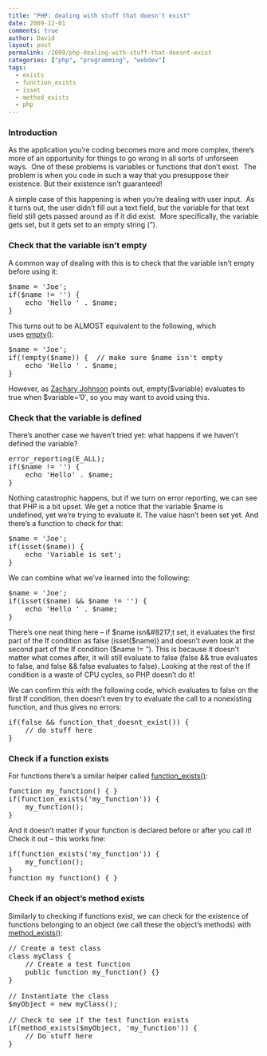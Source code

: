 ```yaml
---
title: "PHP: dealing with stuff that doesn't exist"
date: 2009-12-01
comments: true
author: David
layout: post
permalink: /2009/php-dealing-with-stuff-that-doesnt-exist
categories: ["php", "programming", "webdev"]
tags:
  - exists
  - function_exists
  - isset
  - method_exists
  - php
---
```

### Introduction

As the application you&#8217;re coding becomes more and more complex, there&#8217;s more of an opportunity for things to go wrong in all sorts of unforseen ways.  One of these problems is variables or functions that don&#8217;t exist.  The problem is when you code in such a way that you presuppose their existence. But their existence isn&#8217;t guaranteed!

A simple case of this happening is when you&#8217;re dealing with user input.  As it turns out, the user didn&#8217;t fill out a text field, but the variable for that text field still gets passed around as if it did exist.  More specifically, the variable gets set, but it gets set to an empty string (&#8221;).

### Check that the variable isn&#8217;t empty

A common way of dealing with this is to check that the variable isn&#8217;t empty before using it:

<pre name="code" class="PHP">$name = 'Joe';
if($name != '') {
	echo 'Hello ' . $name;
}</pre>

This turns out to be ALMOST equivalent to the following, which uses [empty()][1]:

<pre name="code" class="PHP">$name = 'Joe';
if(!empty($name)) {  // make sure $name isn't empty
    echo 'Hello ' . $name;
}
</pre>

However, as [Zachary Johnson][2] points out, empty($variable) evaluates to true when $variable=&#8217;0&#8242;, so you may want to avoid using this.

### Check that the variable is defined

There&#8217;s another case we haven&#8217;t tried yet: what happens if we haven&#8217;t defined the variable?

<pre name="code" class="PHP">error_reporting(E_ALL);
if($name != '') {
	echo 'Hello' . $name;
}</pre>

Nothing catastrophic happens, but if we turn on error reporting, we can see that PHP is a bit upset. We get a notice that the variable $name is undefined, yet we&#8217;re trying to evaluate it. The value hasn&#8217;t been set yet. And there&#8217;s a function to check for that:

<pre name="code" class="PHP">$name = 'Joe';
if(isset($name)) {
	echo 'Variable is set';
}</pre>

We can combine what we&#8217;ve learned into the following:

<pre name="code" class="PHP">$name = 'Joe';
if(isset($name) &#038;&#038; $name != '') {
	echo 'Hello ' . $name;
}</pre>

There&#8217;s one neat thing here &#8211; if $name isn&#8217;t set, it evaluates the first part of the If condition as false (isset($name)) and doesn&#8217;t even look at the second part of the If condition ($name != &#8221;). This is because it doesn&#8217;t matter what comes after, it will still evaluate to false (false &#038;&#038; true evaluates to false, and false &#038;&#038; false evaluates to false). Looking at the rest of the If condition is a waste of CPU cycles, so PHP doesn&#8217;t do it!

We can confirm this with the following code, which evaluates to false on the first If condition, then doesn&#8217;t even try to evaluate the call to a nonexisting function, and thus gives no errors:

<pre name="code" class="PHP">if(false &#038;&#038; function_that_doesnt_exist()) {
	// do stuff here
}</pre>

### Check if a function exists

For functions there&#8217;s a similar helper called [function_exists()][3]:

<pre name="code" class="PHP">function my_function() { }
if(function_exists('my_function')) {
	my_function();
}</pre>

And it doesn&#8217;t matter if your function is declared before or after you call it! Check it out &#8211; this works fine:

<pre name="code" class="PHP">if(function_exists('my_function')) {
	my_function();
}
function my_function() { }</pre>

### Check if an object&#8217;s method exists

Similarly to checking if functions exist, we can check for the existence of functions belonging to an object (we call these the object&#8217;s methods) with [method_exists()][4]:

<pre name="code" class="PHP">// Create a test class
class myClass {
	// Create a test function
	public function my_function() {}
}

// Instantiate the class
$myObject = new myClass();

// Check to see if the test function exists
if(method_exists($myObject, 'my_function')) {
	// Do stuff here
}</pre>

 [1]: http://www.php.net/manual/en/function.empty.php
 [2]: http://www.zachstronaut.com/posts/2009/02/09/careful-with-php-empty.html
 [3]: http://us3.php.net/manual/en/function.function-exists.php
 [4]: http://php.net/manual/en/function.method-exists.php
